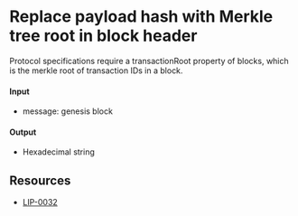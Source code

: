 # Replace payload hash with Merkle tree root in block header

Protocol specifications require a transactionRoot property of blocks, which is the merkle root of transaction IDs in a block.

#### Input

- message: genesis block

#### Output

- Hexadecimal string

## Resources

- [LIP-0032](https://github.com/LiskHQ/lips/blob/master/proposals/lip-0032.md)
